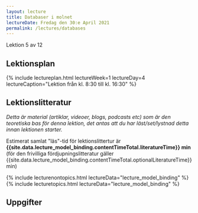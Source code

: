 ```yaml
---
layout: lecture
title: Databaser i molnet
lectureDate: Fredag den 30:e April 2021
permalink: /lectures/databases
---
```


Lektion 5 av 12

## Lektionsplan

{% include lectureplan.html lectureWeek=1 lectureDay=4 lectureCaption="Lektion från kl. 8:30 till kl. 16:30" %}

## Lektionslitteratur
*Detta är material (artiklar, videoer, blogs, podcasts etc) som är den teoretiska bas för denna lektion, det antas att du har läst/set/lystnad detta innan lektionen starter.*

Estimerat samlat "läs"-tid för lektionslittertur är **{{site.data.lecture_model_binding.contentTimeTotal.literatureTime}} min** (för den frivilliga fördjupningslitteratur gäller {{site.data.lecture_model_binding.contentTimeTotal.optionalLiteratureTime}} min)

{% include lecturenontopics.html lectureData="lecture_model_binding" %}
{% include lecturetopics.html lectureData="lecture_model_binding" %}

## Uppgifter

